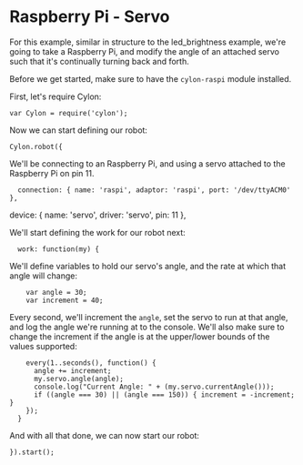 # Raspberry Pi - Servo

For this example, similar in structure to the led_brightness example, we're
going to take a Raspberry Pi, and modify the angle of an attached servo such
that it's continually turning back and forth.

Before we get started, make sure to have the `cylon-raspi` module installed.

First, let's require Cylon:

    var Cylon = require('cylon');

Now we can start defining our robot:

    Cylon.robot({

We'll be connecting to an Raspberry Pi, and using a servo attached to the
Raspberry Pi on pin 11.

      connection: { name: 'raspi', adaptor: 'raspi', port: '/dev/ttyACM0' },
  device: { name: 'servo', driver: 'servo', pin: 11 },

We'll start defining the work for our robot next:

      work: function(my) {

We'll define variables to hold our servo's angle, and the rate at which that
angle will change:

        var angle = 30;
        var increment = 40;

Every second, we'll increment the `angle`, set the servo to run at that angle,
and log the angle we're running at to the console. We'll also make sure to
change the increment if the angle is at the upper/lower bounds of the values
supported:

        every(1..seconds(), function() {
          angle += increment;
          my.servo.angle(angle);
          console.log("Current Angle: " + (my.servo.currentAngle()));
          if ((angle === 30) || (angle === 150)) { increment = -increment; }
        });
      }

And with all that done, we can now start our robot:

    }).start();
